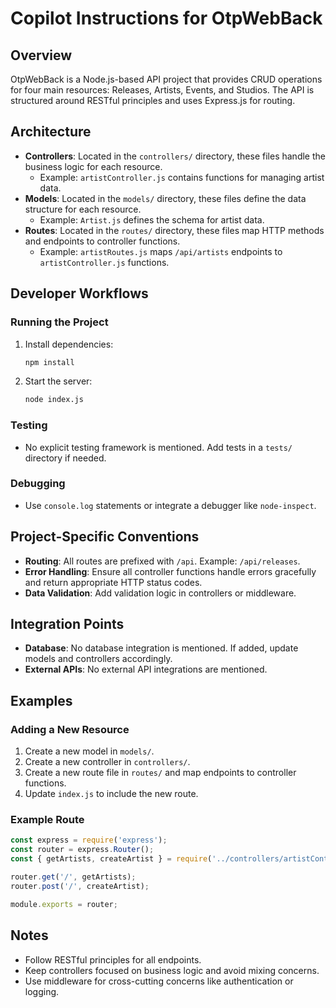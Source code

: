 # Copilot Instructions for OtpWebBack

## Overview
OtpWebBack is a Node.js-based API project that provides CRUD operations for four main resources: Releases, Artists, Events, and Studios. The API is structured around RESTful principles and uses Express.js for routing.

## Architecture
- **Controllers**: Located in the `controllers/` directory, these files handle the business logic for each resource.
  - Example: `artistController.js` contains functions for managing artist data.
- **Models**: Located in the `models/` directory, these files define the data structure for each resource.
  - Example: `Artist.js` defines the schema for artist data.
- **Routes**: Located in the `routes/` directory, these files map HTTP methods and endpoints to controller functions.
  - Example: `artistRoutes.js` maps `/api/artists` endpoints to `artistController.js` functions.

## Developer Workflows
### Running the Project
1. Install dependencies:
   ```bash
   npm install
   ```
2. Start the server:
   ```bash
   node index.js
   ```

### Testing
- No explicit testing framework is mentioned. Add tests in a `tests/` directory if needed.

### Debugging
- Use `console.log` statements or integrate a debugger like `node-inspect`.

## Project-Specific Conventions
- **Routing**: All routes are prefixed with `/api`. Example: `/api/releases`.
- **Error Handling**: Ensure all controller functions handle errors gracefully and return appropriate HTTP status codes.
- **Data Validation**: Add validation logic in controllers or middleware.

## Integration Points
- **Database**: No database integration is mentioned. If added, update models and controllers accordingly.
- **External APIs**: No external API integrations are mentioned.

## Examples
### Adding a New Resource
1. Create a new model in `models/`.
2. Create a new controller in `controllers/`.
3. Create a new route file in `routes/` and map endpoints to controller functions.
4. Update `index.js` to include the new route.

### Example Route
```javascript
const express = require('express');
const router = express.Router();
const { getArtists, createArtist } = require('../controllers/artistController');

router.get('/', getArtists);
router.post('/', createArtist);

module.exports = router;
```

## Notes
- Follow RESTful principles for all endpoints.
- Keep controllers focused on business logic and avoid mixing concerns.
- Use middleware for cross-cutting concerns like authentication or logging.
